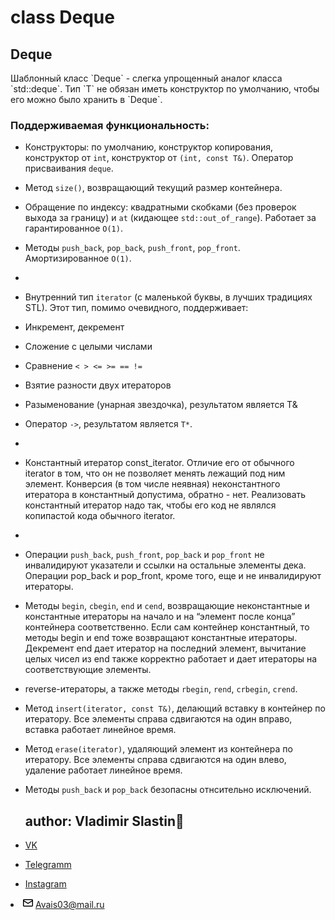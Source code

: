 # class Deque

<h2>Deque</h2>
Шаблонный класс `Deque<T>` -  слегка упрощенный аналог класса `std::deque<T>`. Тип `T` не обязан иметь конструктор по умолчанию, чтобы его можно было хранить в `Deque`.
<h3>Поддерживаемая функциональность:</h3>


+ Конструкторы: по умолчанию, конструктор копирования, конструктор от `int`, конструктор от `(int, const T&)`. Оператор присваивания `deque`.
+ Метод `size()`, возвращающий текущий размер контейнера.
+ Обращение по индексу: квадратными скобками (без проверок выхода за границу) и `at` (кидающее `std::out_of_range`). Работает за гарантированное `O(1)`.
+ Методы `push_back`, `pop_back`, `push_front`, `pop_front`. Амортизированное `O(1)`.
+ 
+ Внутренний тип `iterator` (с маленькой буквы, в лучших традициях STL). Этот тип, помимо очевидного, поддерживает:
+ Инкремент, декремент
+ Сложение с целыми числами
+ Сравнение `< > <= >= == !=`
+ Взятие разности двух итераторов
+ Разыменование (унарная звездочка), результатом является T&
+ Оператор `->`, результатом является `T*`.
+ 
+ Константный итератор const_iterator. Отличие его от обычного iterator в том, что он не позволяет менять лежащий под ним элемент. Конверсия (в том числе неявная) неконстантного итератора в константный допустима, обратно - нет. Реализовать константный итератор надо так, чтобы его код не являлся копипастой кода обычного iterator.
+ 
+ Операции `push_back`, `push_front`, `pop_back` и `pop_front` не инвалидируют указатели и ссылки на остальные элементы дека. Операции pop_back и pop_front, кроме того, еще и не инвалидируют итераторы.
+ Методы `begin`, `cbegin`, `end` и `cend`, возвращающие неконстантные и константные итераторы на начало и на “элемент после конца” контейнера соответственно. Если сам контейнер константный, то методы begin и end тоже возвращают константные итераторы. Декремент end дает итератор на последний элемент, вычитание целых чисел из end также корректно работает и дает итераторы на соответствующие элементы.
+ reverse-итераторы, а также методы `rbegin`, `rend`, `crbegin`, `crend`.
+ Метод `insert(iterator, const T&)`, делающий вставку в контейнер по итератору. Все элементы справа сдвигаются на один вправо, вставка работает линейное время.
+ Метод `erase(iterator)`, удаляющий элемент из контейнера по итератору. Все элементы справа сдвигаются на один влево, удаление работает линейное время.
+ Методы `push_back` и `pop_back` безопасны отнсительно исключений.
   <h2>author: Vladimir Slastin🤙</h2>

+ [VK](https://vk.com/vovchik1902)
+ [Telegramm](https://www.t.me/SlastinVA)
+ [Instagram](https://www.instagram.com/dreaminngman)
<li itemprop="email" aria-label="Email: Avais03@mail.ru" class="vcard-detail pt-1 css-truncate css-truncate-target "><svg class="octicon octicon-mail" viewBox="0 0 16 16" version="1.1" width="16" height="16" aria-hidden="true"><path fill-rule="evenodd" d="M1.75 2A1.75 1.75 0 000 3.75v.736a.75.75 0 000 .027v7.737C0 13.216.784 14 1.75 14h12.5A1.75 1.75 0 0016 12.25v-8.5A1.75 1.75 0 0014.25 2H1.75zM14.5 4.07v-.32a.25.25 0 00-.25-.25H1.75a.25.25 0 00-.25.25v.32L8 7.88l6.5-3.81zm-13 1.74v6.441c0 .138.112.25.25.25h12.5a.25.25 0 00.25-.25V5.809L8.38 9.397a.75.75 0 01-.76 0L1.5 5.809z"></path></svg>
          <a class="u-email Link--primary " href="mailto:Avais03@mail.ru">Avais03@mail.ru</a>
</li>
